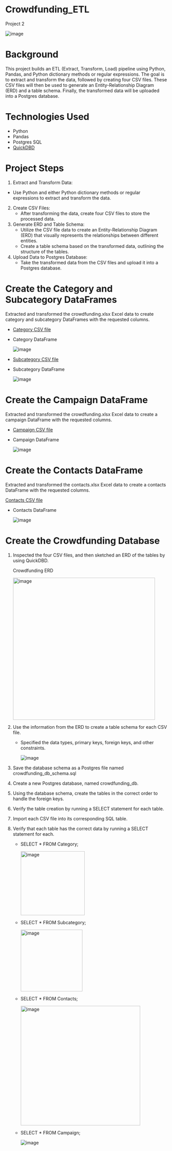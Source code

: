 # Crowdfunding_ETL
Project 2

![image](https://github.com/user-attachments/assets/27562402-977b-4136-88fa-38b319baa0c0)

# Background
This project builds an ETL (Extract, Transform, Load) pipeline using Python, Pandas, and Python dictionary methods or regular expressions. The goal is to extract and transform the data, followed by creating four CSV files. These CSV files will then be used to generate an Entity-Relationship Diagram (ERD) and a table schema. Finally, the transformed data will be uploaded into a Postgres database.

# Technologies Used
 - Python
 - Pandas
 - Postgres SQL
 - [QuickDBD](https://app.quickdatabasediagrams.com/#/) 

# Project Steps
1. Extract and Transform Data:
  - Use Python and either Python dictionary methods or regular expressions to extract and transform the data.
2. Create CSV Files:
   - After transforming the data, create four CSV files to store the processed data.
3. Generate ERD and Table Schema:
   - Utilize the CSV file data to create an Entity-Relationship Diagram (ERD) that visually represents the relationships between different entities.
   - Create a table schema based on the transformed data, outlining the structure of the tables.
4. Upload Data to Postgres Database:
   - Take the transformed data from the CSV files and upload it into a Postgres database.
  
# Create the Category and Subcategory DataFrames

Extracted and transformed the crowdfunding.xlsx Excel data to create category and subcategory DataFrames with the requested columns.

  - [Category CSV file](https://github.com/EvgeniiaKei/Crowdfunding_ETL/blob/main/Resources/category.csv)
  - Category DataFrame

    ![image](https://github.com/user-attachments/assets/7eb6c871-b693-4e26-8f86-23773c2acb2a)

  - [Subcategory CSV file](https://github.com/EvgeniiaKei/Crowdfunding_ETL/blob/main/Resources/subcategory.csv)
  - Subcategory DataFrame

    ![image](https://github.com/user-attachments/assets/fcf78a6c-de19-413d-b701-f9a03f8b9307)

# Create the Campaign DataFrame

Extracted and transformed the crowdfunding.xlsx Excel data to create a campaign DataFrame with the requested columns.

  - [Campaign CSV file](https://github.com/EvgeniiaKei/Crowdfunding_ETL/blob/main/Resources/campaign.csv)
  - Campaign DataFrame

    ![image](https://github.com/user-attachments/assets/4f8ece98-fb8f-4db9-a794-a8579ddb478b)

# Create the Contacts DataFrame
Extracted and transformed the contacts.xlsx Excel data to create a contacts DataFrame with the requested columns.

   [Contacts CSV file](https://github.com/EvgeniiaKei/Crowdfunding_ETL/blob/main/Resources/contacts.csv)
  - Contacts DataFrame

    ![image](https://github.com/user-attachments/assets/a388d6f8-8ff0-45b0-a283-3502537d6d24)

# Create the Crowdfunding Database

1. Inspected the four CSV files, and then sketched an ERD of the tables by using QuickDBD.

     Crowdfunding ERD

   <img width="442" alt="image" src="https://github.com/user-attachments/assets/5d771bc7-be0b-4ecd-b67c-478f7dc2b51a">


3. Use the information from the ERD to create a table schema for each CSV file.

    - Specified the data types, primary keys, foreign keys, and other constraints.
  
      ![image](https://github.com/user-attachments/assets/3e0cf2e6-52a1-438e-bfd2-011badd51c6c)

    
3. Save the database schema as a Postgres file named crowdfunding_db_schema.sql

4. Create a new Postgres database, named crowdfunding_db.

5. Using the database schema, create the tables in the correct order to handle the foreign keys.

6. Verify the table creation by running a SELECT statement for each table.

7. Import each CSV file into its corresponding SQL table.

8. Verify that each table has the correct data by running a SELECT statement for each.

    - SELECT * FROM Category;
   
      <img width="199" alt="image" src="https://github.com/user-attachments/assets/d3fc7648-bba2-428a-9d01-a91ef13781e7">

    - SELECT * FROM Subcategory;

      <img width="192" alt="image" src="https://github.com/user-attachments/assets/b1cc1726-0ae5-410c-af13-f5901d5078fb">

    - SELECT * FROM Contacts;

       <img width="372" alt="image" src="https://github.com/user-attachments/assets/cdd07653-0507-4330-a9a1-cfe7fa12b8e6">

    - SELECT * FROM Campaign;

      ![image](https://github.com/user-attachments/assets/af38aeba-2eea-4725-b53b-bca27649b989)


     
